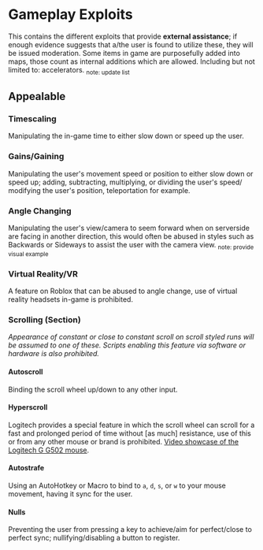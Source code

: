 # Gameplay Exploits
This contains the different exploits that provide **external assistance**; if enough evidence suggests that a/the user is found to utilize these, they will be issued moderation. Some items in game are purposefully added into maps, those count as internal additions which are allowed. Including but not limited to: accelerators. <sub>note: update list</sub>

## Appealable
### Timescaling
Manipulating the in-game time to either slow down or speed up the user.
### Gains/Gaining
Manipulating the user's movement speed or position to either slow down or speed up; adding, subtracting, multiplying, or dividing the user's speed/ modifying the user's position, teleportation for example.
### Angle Changing
Manipulating the user's view/camera to seem forward when on serverside are facing in another direction, this would often be abused in styles such as Backwards or Sideways to assist the user with the camera view. <sub>note: provide visual example</sub>
### Virtual Reality/VR
A feature on Roblox that can be abused to angle change, use of virtual reality headsets in-game is prohibited.
### Scrolling (Section)
*Appearance of constant or close to constant scroll on scroll styled runs will be assumed to one of these. Scripts enabling this feature via software or hardware is also prohibited.*
#### Autoscroll
Binding the scroll wheel up/down to any other input.
#### Hyperscroll
Logitech provides a special feature in which the scroll wheel can scroll for a fast and prolonged period of time without [as much] resistance, use of this or from any other mouse or brand is prohibited. [Video showcase of the Logitech G G502 mouse](https://www.youtube.com/watch?v=TRwPCHR5PCE).
#### Autostrafe
Using an AutoHotkey or Macro to bind to `a`, `d`, `s`, or `w` to your mouse movement, having it sync for the user.
#### Nulls
Preventing the user from pressing a key to achieve/aim for perfect/close to perfect sync; nullifying/disabling a button to register.
